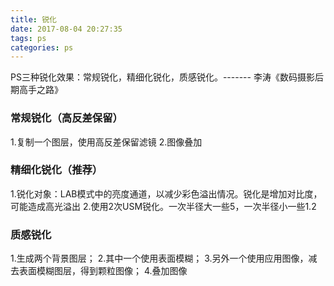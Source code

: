 ```yaml
---
title: 锐化
date: 2017-08-04 20:27:35
tags: ps
categories: ps
---
```



PS三种锐化效果：常规锐化，精细化锐化，质感锐化。------- 李涛《数码摄影后期高手之路》

### 常规锐化（高反差保留）

1.复制一个图层，使用高反差保留滤镜
2.图像叠加

### 精细化锐化（推荐）

1.锐化对象：LAB模式中的亮度通道，以减少彩色溢出情况。锐化是增加对比度，可能造成高光溢出
2.使用2次USM锐化。一次半径大一些5，一次半径小一些1.2

### 质感锐化

1.生成两个背景图层；
2.其中一个使用表面模糊；
3.另外一个使用应用图像，减去表面模糊图层，得到颗粒图像；
4.叠加图像
